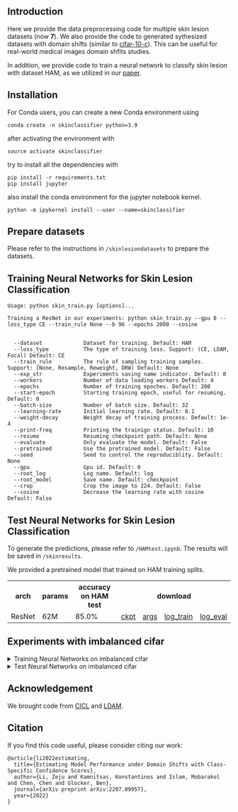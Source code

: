 ## Introduction

Here we provide the data preprocessing code for multiple skin lesion datasets (now **7**). We also provide the code to generated sythesized datasets with domain shifts (similar to [cifar-10-c](https://github.com/hendrycks/robustness)). This can be useful for real-world medical images domain shfits studies.

In addition, we provide code to train a neural network to classify skin lesion with dataset HAM, as we utilized in our [paper](https://arxiv.org/abs/2207.09957). 

## Installation

For Conda users, you can create a new Conda environment using

```
conda create -n skinclassifier python=3.9
```

after activating the environment with 
```
source activate skinclassifier
```
try to install all the dependencies with

```
pip install -r requirements.txt
pip install jupyter
```
also install the conda environment for the jupyter notebook kernel.

```
python -m ipykernel install --user --name=skinclassifier
```

## Prepare datasets

Please refer to the instructions in `/skinlesiondatasets` to prepare the datasets.


## Training Neural Networks for Skin Lesion Classification

```console
Usage: python skin_train.py [options]...

Training a ResNet in our experiments: python skin_train.py --gpu 0 --loss_type CE --train_rule None --b 96 --epochs 2000 --cosine


  --dataset             Dataset for training. Default: HAM
  --loss_type           The type of training loss. Support: (CE, LDAM, Focal) Default: CE
  --train_rule          The rule of sampling training samples. Support: (None, Resample, Reweight, DRW) Default: None
  --exp_str             Experiments saving name indicator. Default: 0
  --workers             Number of data loading workers Default: 4
  --epochs              Number of training epoches. Default: 200
  --start-epoch         Starting training epoch, useful for resuming. Default: 0
  --batch-size          Number of batch size. Default: 32
  --learning-rate       Initial learning rate. Default: 0.1
  --weight-decay        Weight decay of training process. Default: 1e-4
  --print-freq          Printing the trainign status. Default: 10
  --resume              Resuming checkpoint path. Default: None
  --evaluate            Only evaluate the model. Default: False
  --pretrained          Use the pretrained model. Default: False
  --seed                Seed to control the reproduciblity. Default: None
  --gpu                 Gpu id. Default: 0
  --root_log            Log name. Default: log
  --root_model          Save name. Default: checkpoint
  --crop                Crop the image to 224. Default: False
  --cosine              Decrease the learning rate with cosine Default: False

```


## Test Neural Networks for Skin Lesion Classification

To generate the predictions, please refer to `/HAMtest.ipynb`. The results will be saved in `/skinresults`.

We provided a pretrained model that trained on HAM training splits. 

<table>
  <tr>
    <th>arch</th>
    <th>params</th>
    <th>accuracy on HAM test</th>
    <th colspan="6">download</th>
  </tr>
  <tr>
    <td>ResNet</td>
    <td>62M</td>
    <td>85.0%</td>
    <td><a href="https://drive.google.com/file/d/1Tch8BgRjDNh73pg8JAUn_ySy_32CZtVF/view?usp=share_link">ckpt</a></td>
    <td><a href="https://drive.google.com/file/d/1OVCUEtL0eziTpO9n5xJdsjKuLg3hTrCE/view?usp=sharing">args</a></td>
    <td><a href="https://drive.google.com/file/d/1G8OVG3BTSCA-MzFe1NKwfrgsjPtUVte8/view?usp=sharing">log_train</a></td>
    <td><a href="https://drive.google.com/file/d/1l-DdQcvmvyKix2ZDzXbpNrirsEkTUimd/view?usp=sharing">log_eval</a></td>
  </tr>
</table>

## Experiments with imbalanced cifar
<details>

<summary>
Training Neural Networks on imbalanced cifar
</summary>

Training on cifar-10.

```
python cifar_train.py --gpu 0 --imb_type exp --imb_factor 0.01 --loss_type CE --train_rule None
```

[class balancing learning - LDAM] Training on cifar-10

```
python cifar_train.py --gpu 0 --imb_type exp --imb_factor 0.01 --loss_type LDAM --train_rule None
```

[class balancing learning - DRW] Training on cifar-10

```
python cifar_train.py --gpu 0 --imb_type exp --imb_factor 0.01 --loss_type CE --train_rule DRW
```

[Robust learning - mixup] Training on cifar-10

```
python cifar_train.py --gpu 0 --imb_type exp --imb_factor 0.01 --loss_type CE --train_rule None --mixup
```

[Robust learning - randaugment] Training on cifar-10

```
python cifar_train.py --gpu 0 --imb_type exp --imb_factor 0.01 --loss_type CE --train_rule None --randaugment
```

[Robust learning - cutout] Training on cifar-10

```
python cifar_train.py --gpu 0 --imb_type exp --imb_factor 0.01 --loss_type CE --train_rule None --cutout
```

Training on cifar-100

```
python cifar_train.py --gpu 0 --imb_type exp --imb_factor 0.01 --loss_type CE --train_rule None --dataset cifar100
```

</details>


<details>

<summary>
Test Neural Networks on imbalanced cifar
</summary>

Download [cifar-10-c](https://zenodo.org/records/2535967) and [cifar-100-c](https://zenodo.org/records/3555552)
Please refer to '/cifar10test.ipynb'.

We provide the pretrained classification models using HAM/CIFAR-10/CIFAR-100 with different training strategies [here](https://drive.google.com/file/d/1g6akq1PR-2d41WzdECA-qRPzZX45sA1_/view?usp=sharing).

</details>




## Acknowledgement

We brought code from [CICL](https://github.com/YMarrakchi/CICL) and [LDAM](https://github.com/kaidic/LDAM-DRW).

## Citation
If you find this code useful, please consider citing our work:

```
@article{li2022estimating,
  title={Estimating Model Performance under Domain Shifts with Class-Specific Confidence Scores},
  author={Li, Zeju and Kamnitsas, Konstantinos and Islam, Mobarakol and Chen, Chen and Glocker, Ben},
  journal={arXiv preprint arXiv:2207.09957},
  year={2022}
}
```
